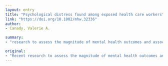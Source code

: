 ```yaml
---
layout: entry
title: "Psychological distress found among exposed health care workers"
link: "https://doi.org/10.1002/mhw.32336"
author:
- Canady, Valerie A.

summary:
- "research to assess the magnitude of mental health outcomes and associated factors among health care workers treating patients exposed to COVID-19 in China has found that many are psychologically stressed, raising concerns about the psychological well-being of physicians and nurses involved in the outbreak. a number of factors have been found to be psychologically stress. The study has found many are stressed. concerns raised about the health of physicians, nurses involved. the outbreak has been a major issue."

original:
- "Recent research to assess the magnitude of mental health outcomes and associated factors among health care workers treating patients exposed to COVID-19 in China has found that many are psychologically stressed, raising concerns about the psychological well-being of physicians and nurses involved in the acute COVID-19 outbreak."
---
```



